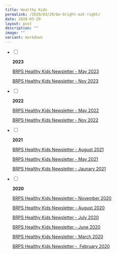 ```yaml
---
title: Healthy Kids
permalink: /2020/03/29/be-bright-eat-right/
date: 2020-03-29
layout: post
description: ""
image: ""
variant: markdown
---
```

<ul class="jekyllcodex_accordion">
<li>
<input type="checkbox" id="accordion1">
<label for="accordion1"><p><strong>2023</strong></p></label>
<div>
<p><a href="/files/Healthy%20Kids%20Newsletter/brps%20healthy%20kids%20newsletter_may%202023.pdf">BRPS Healthy Kids Newsletter - May 2023</a></p>
<p><a href="/files/Healthy%20Kids%20Newsletter/brps%20health%20kids%20newsletter_nov%202023.pdf">BRPS Healthy Kids Newsletter - Nov 2023</a></p>
</div>
</li> 
<li>
<input type="checkbox" id="accordion1">
<label for="accordion1"><p><strong>2022</strong></p></label>
<div>
<p><a href="/files/BRPS-Healthy-Kids-Newsletter-May-2022.pdf">BRPS Healthy Kids Newsletter - May 2022</a></p>
<p><a href="/files/BRPS-Healthy-Kids-Newsletter-Nov-2022.pdf">BRPS Healthy Kids Newsletter - Nov 2022</a></p>
</div>
</li>  
<li>
<input type="checkbox" id="accordion2">
<label for="accordion2"><p><strong>2021</strong></p></label>
<div>
<p><a href="/files/Healthy%20Kids%20Newsletter/brps%20healthy%20kids%20newsletter%20-%20nov%202022.pdf</a></p>
<p><a href=">BRPS Healthy Kids Newsletter - August 2021</a></p>
<p><a href="/files/BRPS-Healthy-Kids-Newsletter-MAY-2021.pdf">BRPS Healthy Kids Newsletter - May 2021</a></p>
<p><a href="/files/BRPS-Healthy-Kids-Newsletter-JAN-2021.pdf">BRPS Healthy Kids Newsletter - Jaunary 2021</a></p>
</div>
</li>  
<li>
<input type="checkbox" id="accordion3">
<label for="accordion3"><p><strong>2020</strong></p></label>
<div>
<p><a href="/files/BRPS-Healthy-Kids-Newsletter-NOV-2020.pdf">BRPS Healthy Kids Newsletter - November 2020</a></p>
<p><a href="/files/Update_BRPS-Healthy-Kids-Newsletter-AUG-2020-final.pdf">BRPS Healthy Kids Newsletter - August 2020</a></p>
<p><a href="/files/BRPS-Healthy-Kids-Newsletter-JULY-2020.pdf">BRPS Healthy Kids Newsletter - July 2020</a></p>
<p><a href="/files/BRPS-Healthy-Kids-Newsletter-June-2020-final.pdf">BRPS Healthy Kids Newsletter - June 2020</a></p>
<p><a href="/files/BRPS-Healthy-Kids-Newsletter-March-2020.pdf">BRPS Healthy Kids Newsletter - March 2020</a></p>
<p><a href="/files/BRPS-Healthy-Kids-Newsletter-27-Feb-2020-Final-TAPGRABGO-SATS-logo.pdf">BRPS Healthy Kids Newsletter -&nbsp; February 2020</a></p>
</div>
</li>
</ul>